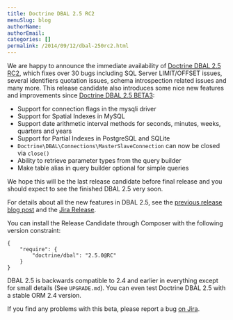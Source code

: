```yaml
---
title: Doctrine DBAL 2.5 RC2
menuSlug: blog
authorName: 
authorEmail: 
categories: []
permalink: /2014/09/12/dbal-250rc2.html
---
```

We are happy to announce the immediate availability of [Doctrine DBAL
2.5 RC2](https://github.com/doctrine/dbal/releases/tag/v2.5.0-RC2),
which fixes over 30 bugs including SQL Server LIMIT/OFFSET issues,
several identifiers quotation issues, schema introspection related
issues and many more. This release candidate also introduces some nice
new features and improvements since [Doctrine DBAL 2.5
BETA3](https://github.com/doctrine/dbal/releases/tag/v2.5.0-BETA3):

-   Support for connection flags in the mysqli driver
-   Support for Spatial Indexes in MySQL
-   Support date arithmetic interval methods for seconds, minutes,
    weeks, quarters and years
-   Support for Partial Indexes in PostgreSQL and SQLite
-   `Doctrine\DBAL\Connections\MasterSlaveConnection` can now be closed
    via `close()`
-   Ability to retrieve parameter types from the query builder
-   Make table alias in query builder optional for simple queries

We hope this will be the last release candidate before final release and
you should expect to see the finished DBAL 2.5 very soon.

For details about all the new features in DBAL 2.5, see the [previous
release blog
post](http://www.doctrine-project.org/2014/02/21/doctrine_2_5_beta3.html)
and the [Jira
Release](http://www.doctrine-project.org/jira/browse/DBAL/fixforversion/10523).

You can install the Release Candidate through Composer with the
following version constraint:

~~~~ {.sourceCode .json}
{
    "require": {
        "doctrine/dbal": "2.5.0@RC"
    }
}
~~~~

DBAL 2.5 is backwards compatible to 2.4 and earlier in everything except
for small details (See `UPGRADE.md`). You can even test Doctrine DBAL
2.5 with a stable ORM 2.4 version.

If you find any problems with this beta, please report a bug [on
Jira](http://www.doctrine-project.org/jira).
